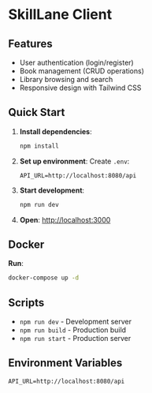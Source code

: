 # SkillLane Client

## Features

- User authentication (login/register)
- Book management (CRUD operations)
- Library browsing and search
- Responsive design with Tailwind CSS


## Quick Start

1. **Install dependencies**:

   ```bash
   npm install
   ```

2. **Set up environment**:
   Create `.env`:

   ```env
   API_URL=http://localhost:8080/api
   ```

3. **Start development**:

   ```bash
   npm run dev
   ```

4. **Open**: [http://localhost:3000](http://localhost:3000)

## Docker

**Run**:

```bash
docker-compose up -d
```

## Scripts

- `npm run dev` - Development server
- `npm run build` - Production build
- `npm run start` - Production server

## Environment Variables

```
API_URL=http://localhost:8080/api
```
